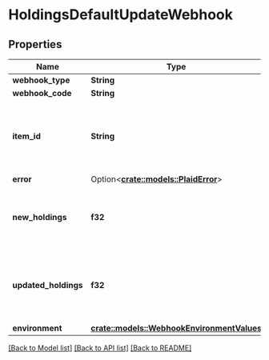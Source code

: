 # HoldingsDefaultUpdateWebhook

## Properties

Name | Type | Description | Notes
------------ | ------------- | ------------- | -------------
**webhook_type** | **String** | `HOLDINGS` | 
**webhook_code** | **String** | `DEFAULT_UPDATE` | 
**item_id** | **String** | The `item_id` of the Item associated with this webhook, warning, or error | 
**error** | Option<[**crate::models::PlaidError**](PlaidError.md)> |  | [optional]
**new_holdings** | **f32** | The number of new holdings reported since the last time this webhook was fired. | 
**updated_holdings** | **f32** | The number of updated holdings reported since the last time this webhook was fired. | 
**environment** | [**crate::models::WebhookEnvironmentValues**](WebhookEnvironmentValues.md) |  | 

[[Back to Model list]](../README.md#documentation-for-models) [[Back to API list]](../README.md#documentation-for-api-endpoints) [[Back to README]](../README.md)


